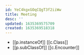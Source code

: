 ```yaml
---
id: YeC4kgxGOqCQgT3f2iiWw
title: Meeting
desc: ''
updated: 1635369575709
created: 1635369518318
---
```


- [[p.instanceOf]] [[c.Class]]
- [[p.subClassOf]] [[c.Encounter]]
